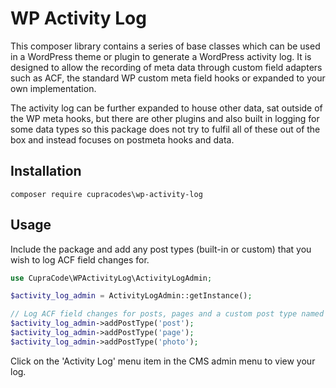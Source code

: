 # WP Activity Log

This composer library contains a series of base classes which can be used in a WordPress theme or plugin to generate a WordPress activity log. It is designed to allow the recording of meta data through custom field adapters such as ACF, the standard WP custom meta field hooks or expanded to your own implementation.

The activity log can be further expanded to house other data, sat outside of the WP meta hooks, but there are other plugins and also built in logging for some data types so this package does not try to fulfil all of these out of the box and instead focuses on postmeta hooks and data.

## Installation

```
composer require cupracodes\wp-activity-log
```

## Usage

Include the package and add any post types (built-in or custom) that you wish to log ACF field changes for.

```php
use CupraCode\WPActivityLog\ActivityLogAdmin;

$activity_log_admin = ActivityLogAdmin::getInstance();

// Log ACF field changes for posts, pages and a custom post type named 'photo'
$activity_log_admin->addPostType('post');
$activity_log_admin->addPostType('page');
$activity_log_admin->addPostType('photo');
```

Click on the 'Activity Log' menu item in the CMS admin menu to view your log.
